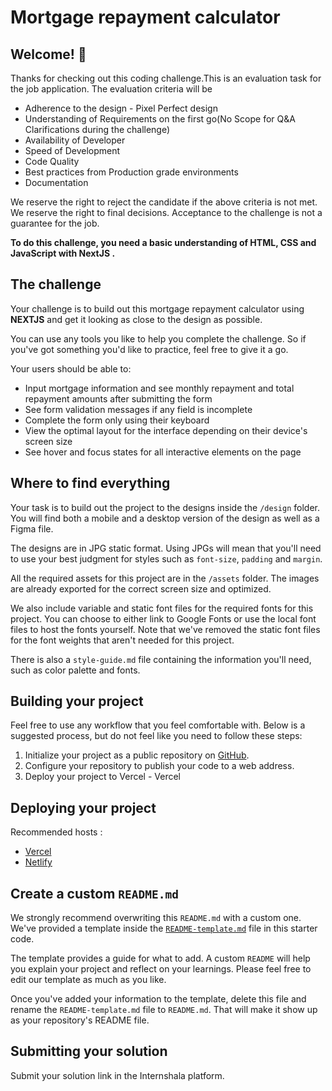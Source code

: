 # Mortgage repayment calculator



## Welcome! 👋

Thanks for checking out this coding challenge.This is an evaluation task for the job application. The evaluation criteria will be

- Adherence to the design - Pixel Perfect design
- Understanding of Requirements on the first go(No Scope for Q&A Clarifications during the challenge)
- Availability of Developer
- Speed of Development
- Code Quality
- Best practices from Production grade environments 
- Documentation

We reserve the right to reject the candidate if the above criteria is not met. We reserve the right to final decisions. Acceptance to the challenge is not a guarantee for the job.

**To do this challenge, you need a basic understanding of HTML, CSS and JavaScript with NextJS .**

## The challenge

Your challenge is to build out this mortgage repayment calculator using **NEXTJS** and get it looking as close to the design as possible.

You can use any tools you like to help you complete the challenge. So if you've got something you'd like to practice, feel free to give it a go.

Your users should be able to: 

- Input mortgage information and see monthly repayment and total repayment amounts after submitting the form
- See form validation messages if any field is incomplete
- Complete the form only using their keyboard
- View the optimal layout for the interface depending on their device's screen size
- See hover and focus states for all interactive elements on the page


## Where to find everything

Your task is to build out the project to the designs inside the `/design` folder. You will find both a mobile and a desktop version of the design as well as a Figma file. 

The designs are in JPG static format. Using JPGs will mean that you'll need to use your best judgment for styles such as `font-size`, `padding` and `margin`. 

All the required assets for this project are in the `/assets` folder. The images are already exported for the correct screen size and optimized.

We also include variable and static font files for the required fonts for this project. You can choose to either link to Google Fonts or use the local font files to host the fonts yourself. Note that we've removed the static font files for the font weights that aren't needed for this project.

There is also a `style-guide.md` file containing the information you'll need, such as color palette and fonts.

## Building your project

Feel free to use any workflow that you feel comfortable with. Below is a suggested process, but do not feel like you need to follow these steps:

1. Initialize your project as a public repository on [GitHub](https://github.com/). 
2. Configure your repository to publish your code to a web address.
3. Deploy your project to Vercel - Vercel

## Deploying your project

Recommended hosts :

- [Vercel](https://vercel.com/)
- [Netlify](https://www.netlify.com/)


## Create a custom `README.md`

We strongly recommend overwriting this `README.md` with a custom one. We've provided a template inside the [`README-template.md`](./README-template.md) file in this starter code.

The template provides a guide for what to add. A custom `README` will help you explain your project and reflect on your learnings. Please feel free to edit our template as much as you like.

Once you've added your information to the template, delete this file and rename the `README-template.md` file to `README.md`. That will make it show up as your repository's README file.

## Submitting your solution

Submit your solution link in the Internshala platform.


